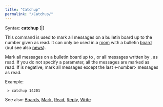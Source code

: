 ```yaml
---
title: "Catchup"
permalink: "/Catchup/"
---
```


Syntax: **catchup** \[<number>\|<name>\]

This command is used to mark all messages on a bulletin board up to the
number given as read. It can only be used in a [room](room "wikilink")
with a bulletin [board](boards "wikilink") (but see also
[news](news "wikilink")).

Mark all messages on a bulletin board up to <number>, or all messages
written by <name>, as read. If you do not specify a parameter, all the
messages are marked as read. If <number> is negative, mark all messages
except the last \<-number\> messages as read.

Example:

` > catchup 14201`

See also: [Boards](Boards "wikilink"), [Mark](Mark "wikilink"),
[Read](Read "wikilink"), [Reply](Reply "wikilink"),
[Write](Write "wikilink")